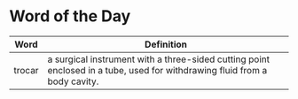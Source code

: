 # Word of the Day

|Word|Definition|
|---|---|
|trocar|a surgical instrument with a three-sided cutting point enclosed in a tube, used for withdrawing fluid from a body cavity.|